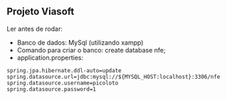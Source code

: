 ## Projeto Viasoft

Ler antes de rodar:

- Banco de dados: MySql (utilizando xampp)
- Comando para criar o banco: create database nfe;
- application.properties:
```
spring.jpa.hibernate.ddl-auto=update
spring.datasource.url=jdbc:mysql://${MYSQL_HOST:localhost}:3306/nfe
spring.datasource.username=picoloto
spring.datasource.password=1
```
